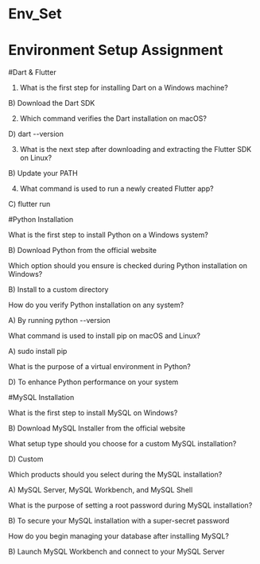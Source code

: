 # Env_Set

# Environment Setup Assignment

#Dart & Flutter

1. What is the first step for installing Dart on a Windows machine?

B) Download the Dart SDK



2. Which command verifies the Dart installation on macOS?

D) dart --version


3. What is the next step after downloading and extracting the Flutter SDK on Linux?


B) Update your PATH



4. What command is used to run a newly created Flutter app?

C) flutter run



#Python Installation

What is the first step to install Python on a Windows system?

B) Download Python from the official website

Which option should you ensure is checked during Python installation on Windows?

B) Install to a custom directory

How do you verify Python installation on any system?

A) By running python --version

What command is used to install pip on macOS and Linux?

A) sudo install pip

What is the purpose of a virtual environment in Python?

D) To enhance Python performance on your system

#MySQL Installation

What is the first step to install MySQL on Windows?

B) Download MySQL Installer from the official website


What setup type should you choose for a custom MySQL installation?

D) Custom

Which products should you select during the MySQL installation?

A) MySQL Server, MySQL Workbench, and MySQL Shell

What is the purpose of setting a root password during MySQL installation?

B) To secure your MySQL installation with a super-secret password


How do you begin managing your database after installing MySQL?

B) Launch MySQL Workbench and connect to your MySQL Server

